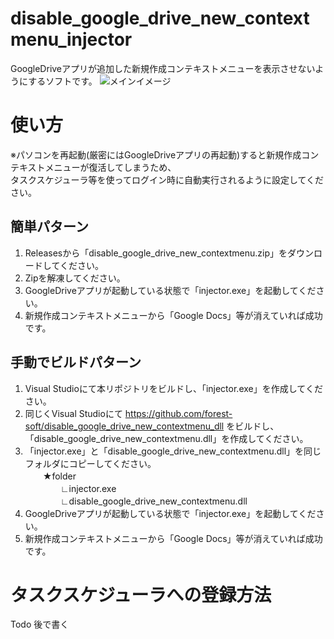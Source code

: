 # disable_google_drive_new_contextmenu_injector

GoogleDriveアプリが追加した新規作成コンテキストメニューを表示させないようにするソフトです。
![メインイメージ](https://user-images.githubusercontent.com/29115538/139759774-4686e7f6-dc21-40eb-94b4-1bcf2dcf87b6.PNG)

# 使い方

※パソコンを再起動(厳密にはGoogleDriveアプリの再起動)すると新規作成コンテキストメニューが復活してしまうため、  
  タスクスケジューラ等を使ってログイン時に自動実行されるように設定してください。

## 簡単パターン
1. Releasesから「disable_google_drive_new_contextmenu.zip」をダウンロードしてください。
2. Zipを解凍してください。
3. GoogleDriveアプリが起動している状態で「injector.exe」を起動してください。
4. 新規作成コンテキストメニューから「Google Docs」等が消えていれば成功です。

## 手動でビルドパターン
1. Visual Studioにて本リポジトリをビルドし、「injector.exe」を作成してください。
2. 同じくVisual Studioにて https://github.com/forest-soft/disable_google_drive_new_contextmenu_dll をビルドし、「disable_google_drive_new_contextmenu.dll」を作成してください。
3. 「injector.exe」と「disable_google_drive_new_contextmenu.dll」を同じフォルダにコピーしてください。  
　　★folder  
　　　　∟injector.exe  
　　　　∟disable_google_drive_new_contextmenu.dll  
4. GoogleDriveアプリが起動している状態で「injector.exe」を起動してください。
5. 新規作成コンテキストメニューから「Google Docs」等が消えていれば成功です。

# タスクスケジューラへの登録方法
Todo 後で書く
